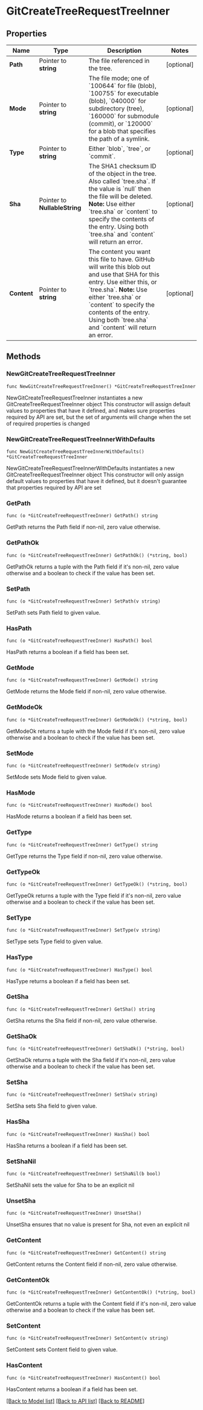 # GitCreateTreeRequestTreeInner

## Properties

Name | Type | Description | Notes
------------ | ------------- | ------------- | -------------
**Path** | Pointer to **string** | The file referenced in the tree. | [optional] 
**Mode** | Pointer to **string** | The file mode; one of &#x60;100644&#x60; for file (blob), &#x60;100755&#x60; for executable (blob), &#x60;040000&#x60; for subdirectory (tree), &#x60;160000&#x60; for submodule (commit), or &#x60;120000&#x60; for a blob that specifies the path of a symlink. | [optional] 
**Type** | Pointer to **string** | Either &#x60;blob&#x60;, &#x60;tree&#x60;, or &#x60;commit&#x60;. | [optional] 
**Sha** | Pointer to **NullableString** | The SHA1 checksum ID of the object in the tree. Also called &#x60;tree.sha&#x60;. If the value is &#x60;null&#x60; then the file will be deleted.      **Note:** Use either &#x60;tree.sha&#x60; or &#x60;content&#x60; to specify the contents of the entry. Using both &#x60;tree.sha&#x60; and &#x60;content&#x60; will return an error. | [optional] 
**Content** | Pointer to **string** | The content you want this file to have. GitHub will write this blob out and use that SHA for this entry. Use either this, or &#x60;tree.sha&#x60;.      **Note:** Use either &#x60;tree.sha&#x60; or &#x60;content&#x60; to specify the contents of the entry. Using both &#x60;tree.sha&#x60; and &#x60;content&#x60; will return an error. | [optional] 

## Methods

### NewGitCreateTreeRequestTreeInner

`func NewGitCreateTreeRequestTreeInner() *GitCreateTreeRequestTreeInner`

NewGitCreateTreeRequestTreeInner instantiates a new GitCreateTreeRequestTreeInner object
This constructor will assign default values to properties that have it defined,
and makes sure properties required by API are set, but the set of arguments
will change when the set of required properties is changed

### NewGitCreateTreeRequestTreeInnerWithDefaults

`func NewGitCreateTreeRequestTreeInnerWithDefaults() *GitCreateTreeRequestTreeInner`

NewGitCreateTreeRequestTreeInnerWithDefaults instantiates a new GitCreateTreeRequestTreeInner object
This constructor will only assign default values to properties that have it defined,
but it doesn't guarantee that properties required by API are set

### GetPath

`func (o *GitCreateTreeRequestTreeInner) GetPath() string`

GetPath returns the Path field if non-nil, zero value otherwise.

### GetPathOk

`func (o *GitCreateTreeRequestTreeInner) GetPathOk() (*string, bool)`

GetPathOk returns a tuple with the Path field if it's non-nil, zero value otherwise
and a boolean to check if the value has been set.

### SetPath

`func (o *GitCreateTreeRequestTreeInner) SetPath(v string)`

SetPath sets Path field to given value.

### HasPath

`func (o *GitCreateTreeRequestTreeInner) HasPath() bool`

HasPath returns a boolean if a field has been set.

### GetMode

`func (o *GitCreateTreeRequestTreeInner) GetMode() string`

GetMode returns the Mode field if non-nil, zero value otherwise.

### GetModeOk

`func (o *GitCreateTreeRequestTreeInner) GetModeOk() (*string, bool)`

GetModeOk returns a tuple with the Mode field if it's non-nil, zero value otherwise
and a boolean to check if the value has been set.

### SetMode

`func (o *GitCreateTreeRequestTreeInner) SetMode(v string)`

SetMode sets Mode field to given value.

### HasMode

`func (o *GitCreateTreeRequestTreeInner) HasMode() bool`

HasMode returns a boolean if a field has been set.

### GetType

`func (o *GitCreateTreeRequestTreeInner) GetType() string`

GetType returns the Type field if non-nil, zero value otherwise.

### GetTypeOk

`func (o *GitCreateTreeRequestTreeInner) GetTypeOk() (*string, bool)`

GetTypeOk returns a tuple with the Type field if it's non-nil, zero value otherwise
and a boolean to check if the value has been set.

### SetType

`func (o *GitCreateTreeRequestTreeInner) SetType(v string)`

SetType sets Type field to given value.

### HasType

`func (o *GitCreateTreeRequestTreeInner) HasType() bool`

HasType returns a boolean if a field has been set.

### GetSha

`func (o *GitCreateTreeRequestTreeInner) GetSha() string`

GetSha returns the Sha field if non-nil, zero value otherwise.

### GetShaOk

`func (o *GitCreateTreeRequestTreeInner) GetShaOk() (*string, bool)`

GetShaOk returns a tuple with the Sha field if it's non-nil, zero value otherwise
and a boolean to check if the value has been set.

### SetSha

`func (o *GitCreateTreeRequestTreeInner) SetSha(v string)`

SetSha sets Sha field to given value.

### HasSha

`func (o *GitCreateTreeRequestTreeInner) HasSha() bool`

HasSha returns a boolean if a field has been set.

### SetShaNil

`func (o *GitCreateTreeRequestTreeInner) SetShaNil(b bool)`

 SetShaNil sets the value for Sha to be an explicit nil

### UnsetSha
`func (o *GitCreateTreeRequestTreeInner) UnsetSha()`

UnsetSha ensures that no value is present for Sha, not even an explicit nil
### GetContent

`func (o *GitCreateTreeRequestTreeInner) GetContent() string`

GetContent returns the Content field if non-nil, zero value otherwise.

### GetContentOk

`func (o *GitCreateTreeRequestTreeInner) GetContentOk() (*string, bool)`

GetContentOk returns a tuple with the Content field if it's non-nil, zero value otherwise
and a boolean to check if the value has been set.

### SetContent

`func (o *GitCreateTreeRequestTreeInner) SetContent(v string)`

SetContent sets Content field to given value.

### HasContent

`func (o *GitCreateTreeRequestTreeInner) HasContent() bool`

HasContent returns a boolean if a field has been set.


[[Back to Model list]](../README.md#documentation-for-models) [[Back to API list]](../README.md#documentation-for-api-endpoints) [[Back to README]](../README.md)


